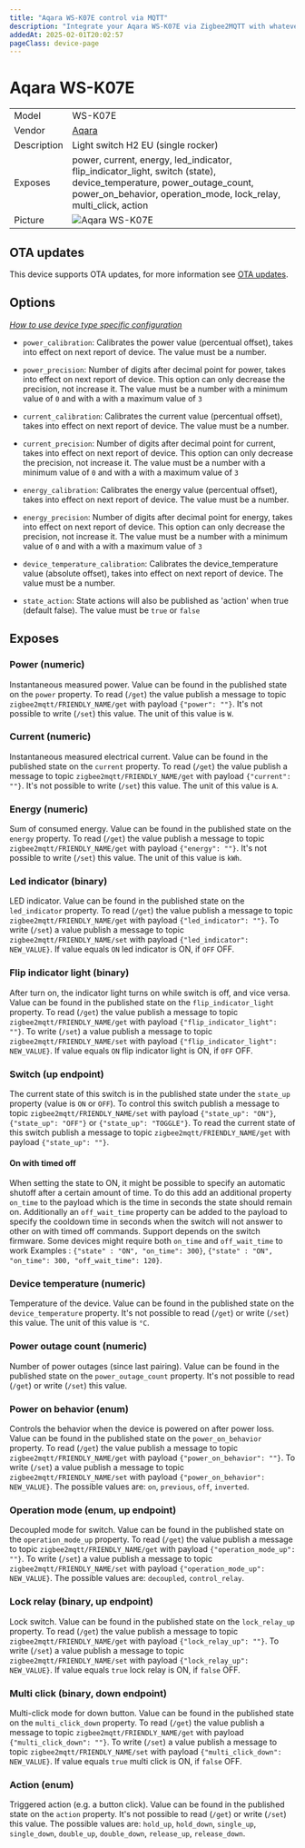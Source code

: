```yaml
---
title: "Aqara WS-K07E control via MQTT"
description: "Integrate your Aqara WS-K07E via Zigbee2MQTT with whatever smart home infrastructure you are using without the vendor's bridge or gateway."
addedAt: 2025-02-01T20:02:57
pageClass: device-page
---
```


<!-- !!!! -->
<!-- ATTENTION: This file is auto-generated through docgen! -->
<!-- You can only edit the "Notes"-Section between the two comment lines "Notes BEGIN" and "Notes END". -->
<!-- Do not use h1 or h2 heading within "## Notes"-Section. -->
<!-- !!!! -->

# Aqara WS-K07E

|     |     |
|-----|-----|
| Model | WS-K07E  |
| Vendor  | [Aqara](/supported-devices/#v=Aqara)  |
| Description | Light switch H2 EU (single rocker) |
| Exposes | power, current, energy, led_indicator, flip_indicator_light, switch (state), device_temperature, power_outage_count, power_on_behavior, operation_mode, lock_relay, multi_click, action |
| Picture | ![Aqara WS-K07E](https://www.zigbee2mqtt.io/images/devices/WS-K07E.png) |


<!-- Notes BEGIN: You can edit here. Add "## Notes" headline if not already present. -->


<!-- Notes END: Do not edit below this line -->


## OTA updates
This device supports OTA updates, for more information see [OTA updates](../guide/usage/ota_updates.md).


## Options
*[How to use device type specific configuration](../guide/configuration/devices-groups.md#specific-device-options)*

* `power_calibration`: Calibrates the power value (percentual offset), takes into effect on next report of device. The value must be a number.

* `power_precision`: Number of digits after decimal point for power, takes into effect on next report of device. This option can only decrease the precision, not increase it. The value must be a number with a minimum value of `0` and with a with a maximum value of `3`

* `current_calibration`: Calibrates the current value (percentual offset), takes into effect on next report of device. The value must be a number.

* `current_precision`: Number of digits after decimal point for current, takes into effect on next report of device. This option can only decrease the precision, not increase it. The value must be a number with a minimum value of `0` and with a with a maximum value of `3`

* `energy_calibration`: Calibrates the energy value (percentual offset), takes into effect on next report of device. The value must be a number.

* `energy_precision`: Number of digits after decimal point for energy, takes into effect on next report of device. This option can only decrease the precision, not increase it. The value must be a number with a minimum value of `0` and with a with a maximum value of `3`

* `device_temperature_calibration`: Calibrates the device_temperature value (absolute offset), takes into effect on next report of device. The value must be a number.

* `state_action`: State actions will also be published as 'action' when true (default false). The value must be `true` or `false`


## Exposes

### Power (numeric)
Instantaneous measured power.
Value can be found in the published state on the `power` property.
To read (`/get`) the value publish a message to topic `zigbee2mqtt/FRIENDLY_NAME/get` with payload `{"power": ""}`.
It's not possible to write (`/set`) this value.
The unit of this value is `W`.

### Current (numeric)
Instantaneous measured electrical current.
Value can be found in the published state on the `current` property.
To read (`/get`) the value publish a message to topic `zigbee2mqtt/FRIENDLY_NAME/get` with payload `{"current": ""}`.
It's not possible to write (`/set`) this value.
The unit of this value is `A`.

### Energy (numeric)
Sum of consumed energy.
Value can be found in the published state on the `energy` property.
To read (`/get`) the value publish a message to topic `zigbee2mqtt/FRIENDLY_NAME/get` with payload `{"energy": ""}`.
It's not possible to write (`/set`) this value.
The unit of this value is `kWh`.

### Led indicator (binary)
LED indicator.
Value can be found in the published state on the `led_indicator` property.
To read (`/get`) the value publish a message to topic `zigbee2mqtt/FRIENDLY_NAME/get` with payload `{"led_indicator": ""}`.
To write (`/set`) a value publish a message to topic `zigbee2mqtt/FRIENDLY_NAME/set` with payload `{"led_indicator": NEW_VALUE}`.
If value equals `ON` led indicator is ON, if `OFF` OFF.

### Flip indicator light (binary)
After turn on, the indicator light turns on while switch is off, and vice versa.
Value can be found in the published state on the `flip_indicator_light` property.
To read (`/get`) the value publish a message to topic `zigbee2mqtt/FRIENDLY_NAME/get` with payload `{"flip_indicator_light": ""}`.
To write (`/set`) a value publish a message to topic `zigbee2mqtt/FRIENDLY_NAME/set` with payload `{"flip_indicator_light": NEW_VALUE}`.
If value equals `ON` flip indicator light is ON, if `OFF` OFF.

### Switch (up endpoint)
The current state of this switch is in the published state under the `state_up` property (value is `ON` or `OFF`).
To control this switch publish a message to topic `zigbee2mqtt/FRIENDLY_NAME/set` with payload `{"state_up": "ON"}`, `{"state_up": "OFF"}` or `{"state_up": "TOGGLE"}`.
To read the current state of this switch publish a message to topic `zigbee2mqtt/FRIENDLY_NAME/get` with payload `{"state_up": ""}`.

#### On with timed off
When setting the state to ON, it might be possible to specify an automatic shutoff after a certain amount of time. To do this add an additional property `on_time` to the payload which is the time in seconds the state should remain on.
Additionally an `off_wait_time` property can be added to the payload to specify the cooldown time in seconds when the switch will not answer to other on with timed off commands.
Support depends on the switch firmware. Some devices might require both `on_time` and `off_wait_time` to work
Examples : `{"state" : "ON", "on_time": 300}`, `{"state" : "ON", "on_time": 300, "off_wait_time": 120}`.

### Device temperature (numeric)
Temperature of the device.
Value can be found in the published state on the `device_temperature` property.
It's not possible to read (`/get`) or write (`/set`) this value.
The unit of this value is `°C`.

### Power outage count (numeric)
Number of power outages (since last pairing).
Value can be found in the published state on the `power_outage_count` property.
It's not possible to read (`/get`) or write (`/set`) this value.

### Power on behavior (enum)
Controls the behavior when the device is powered on after power loss.
Value can be found in the published state on the `power_on_behavior` property.
To read (`/get`) the value publish a message to topic `zigbee2mqtt/FRIENDLY_NAME/get` with payload `{"power_on_behavior": ""}`.
To write (`/set`) a value publish a message to topic `zigbee2mqtt/FRIENDLY_NAME/set` with payload `{"power_on_behavior": NEW_VALUE}`.
The possible values are: `on`, `previous`, `off`, `inverted`.

### Operation mode (enum, up endpoint)
Decoupled mode for switch.
Value can be found in the published state on the `operation_mode_up` property.
To read (`/get`) the value publish a message to topic `zigbee2mqtt/FRIENDLY_NAME/get` with payload `{"operation_mode_up": ""}`.
To write (`/set`) a value publish a message to topic `zigbee2mqtt/FRIENDLY_NAME/set` with payload `{"operation_mode_up": NEW_VALUE}`.
The possible values are: `decoupled`, `control_relay`.

### Lock relay (binary, up endpoint)
Lock switch.
Value can be found in the published state on the `lock_relay_up` property.
To read (`/get`) the value publish a message to topic `zigbee2mqtt/FRIENDLY_NAME/get` with payload `{"lock_relay_up": ""}`.
To write (`/set`) a value publish a message to topic `zigbee2mqtt/FRIENDLY_NAME/set` with payload `{"lock_relay_up": NEW_VALUE}`.
If value equals `true` lock relay is ON, if `false` OFF.

### Multi click (binary, down endpoint)
Multi-click mode for down button.
Value can be found in the published state on the `multi_click_down` property.
To read (`/get`) the value publish a message to topic `zigbee2mqtt/FRIENDLY_NAME/get` with payload `{"multi_click_down": ""}`.
To write (`/set`) a value publish a message to topic `zigbee2mqtt/FRIENDLY_NAME/set` with payload `{"multi_click_down": NEW_VALUE}`.
If value equals `true` multi click is ON, if `false` OFF.

### Action (enum)
Triggered action (e.g. a button click).
Value can be found in the published state on the `action` property.
It's not possible to read (`/get`) or write (`/set`) this value.
The possible values are: `hold_up`, `hold_down`, `single_up`, `single_down`, `double_up`, `double_down`, `release_up`, `release_down`.


